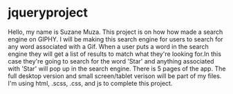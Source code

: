 # jqueryproject
Hello, my name is Suzane Muza. This project is on how how made a search engine on GIPHY. I will be making this search engine for users to search for any word associated with a Gif. When a user puts a word in the search engine they will get a list of results to match what they're looking for.In this case they're going to search for the word 'Star' and anything associated with 'Star' will pop up in the search engine. There is 5 pages of the app. The full desktop version and small screen/tablet verison will be part of my files. I'm using html, .scss, .css, and js to complete this project.
